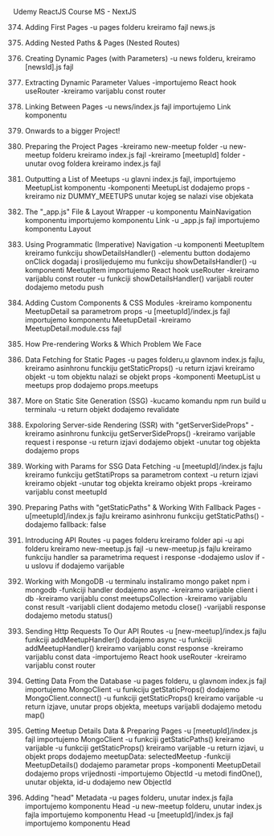 Udemy ReactJS Course MS - NextJS 

374. Adding First Pages
-u pages folderu kreiramo fajl news.js


375. Adding Nested Paths & Pages (Nested Routes)


376. Creating Dynamic Pages (with Parameters)
-u news folderu, kreiramo [newsId].js fajl


377. Extracting Dynamic Parameter Values
-importujemo React hook useRouter
-kreiramo varijablu const router


378. Linking Between Pages
-u news/index.js fajl importujemo Link komponentu


379. Onwards to a bigger Project!


380. Preparing the Project Pages
-kreiramo new-meetup folder
-u new-meetup folderu kreiramo index.js fajl
-kreiramo [meetupId] folder
-unutar ovog foldera kreiramo index.js fajl


381. Outputting a List of Meetups
-u glavni index.js fajl, importujemo MeetupList komponentu
-komponenti MeetupList dodajemo props
-kreiramo niz DUMMY_MEETUPS unutar kojeg se nalazi vise objekata


382. The "_app.js" File & Layout Wrapper
-u komponentu MainNavigation komponentu importujemo komponentu Link
-u _app.js fajl importujemo komponentu Layout


383. Using Programmatic (Imperative) Navigation
-u komponenti MeetupItem kreiramo funkciju showDetailsHandler()
-elementu button dodajemo onClick dogadaj i proslijedujemo mu funkciju showDetailsHandler() 
-u komponenti MeetupItem importujemo React hook useRouter
-kreiramo varijablu const router
-u funkciji showDetailsHandler() varijabli router dodajemo metodu push


384. Adding Custom Components & CSS Modules
-kreiramo komponentu MeetupDetail sa parametrom props
-u [meetupId]/index.js fajl importujemo komponentu MeetupDetail 
-kreiramo MeetupDetail.module.css fajl


386. How Pre-rendering Works & Which Problem We Face


387. Data Fetching for Static Pages
-u pages folderu,u glavnom index.js fajlu, kreiramo asinhronu funckiju getStaticProps()
-u return izjavi kreiramo objekt
-u tom objektu nalazi se objekt props
-komponenti MeetupList u meetups prop dodajemo props.meetups


388. More on Static Site Generation (SSG)
-kucamo komandu npm run build u terminalu
-u return objekt dodajemo revalidate


389. Expoloring Server-side Rendering (SSR) with "getServerSideProps"
-kreiramo asinhronu funkciju getServerSideProps()
-kreiramo varijable request i response
-u return izjavi dodajemo objekt
-unutar tog objekta dodajemo props


390. Working with Params for SSG Data Fetching
-u [meetupId]/index.js fajlu kreiramo funkciju getStatiProps sa parametrom context
-u return izjavi kreiramo objekt
-unutar tog objekta kreiramo objekt props
-kreiramo varijablu const meetupId


391. Preparing Paths with "getStaticPaths" & Working With Fallback Pages
-u[meetupId]/index.js fajlu kreiramo asinhronu funkciju getStaticPaths()
-dodajemo fallback: false


392. Introducing API Routes
-u pages folderu kreiramo folder api
-u api folderu kreiramo new-meetup.js fajl
-u new-meetup.js fajlu kreiramo funkciju handler sa parametrima request i response
-dodajemo uslov if
-u uslovu if dodajemo varijable 


393. Working with MongoDB
-u terminalu instaliramo mongo paket npm i mongodb
-funkciji handler dodajemo async
-kreiramo varijable client i db
-kreiramo varijablu const meetupsCollection
-kreiramo varijablu const result
-varijabli client dodajemo metodu close()
-varijabli response dodajemo metodu status()


394. Sending Http Requests To Our API Routes
-u [new-meetup]/index.js fajlu funkciji addMeetupHandler() dodajemo async
-u funkciji addMeetupHandler() kreiramo varijablu const response
-kreiramo varijablu const data
-importujemo React hook useRouter
-kreiramo varijablu const router


395. Getting Data From the Database
-u pages folderu, u glavnom index.js fajl importujemo MongoClient
-u funkciju getStaticProps() dodajemo MongoClient.connect()
-u funkciji getStaticProps() kreiramo varijable
-u return izjave, unutar props objekta, meetups varijabli dodajemo metodu map()


396. Getting Meetup Details Data & Preparing Pages
-u [meetupId]/index.js fajl importujemo MongoClient
-u funkciji getStaticPaths() kreiramo varijable
-u funkciji getStaticProps() kreiramo varijable
-u return izjavi, u objekt props dodajemo meetupData: selectedMeetup
-funkciji MeetupDetails() dodajemo parametar props
-komponenti MeetupDetail dodajemo props vrijednosti
-importujemo ObjectId
-u metodi findOne(), unutar objekta, id-u dodajemo new ObjectId


397. Adding "head" Metadata
-u pages folderu, unutar index.js fajla importujemo komponentu Head
-u new-meetup folderu, unutar index.js fajla importujemo komponentu Head
-u [meetupId]/index.js fajl importujemo komponentu Head


